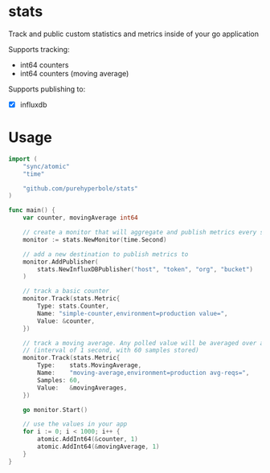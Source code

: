 # stats
Track and public custom statistics and metrics inside of your go application

Supports tracking:
- int64 counters
- int64 counters (moving average)

Supports publishing to:
- [x] influxdb

# Usage

```go
import (
    "sync/atomic"
    "time"

    "github.com/purehyperbole/stats"
)

func main() {
    var counter, movingAverage int64

    // create a monitor that will aggregate and publish metrics every second
    monitor := stats.NewMonitor(time.Second)

    // add a new destination to publish metrics to
    monitor.AddPublisher(
        stats.NewInfluxDBPublisher("host", "token", "org", "bucket")
    )

    // track a basic counter
    monitor.Track(stats.Metric{
        Type: stats.Counter,
        Name: "simple-counter,environment=production value=",
        Value: &counter,
    })

    // track a moving average. Any polled value will be averaged over a minute
    // (interval of 1 second, with 60 samples stored)
    monitor.Track(stats.Metric{
        Type:    stats.MovingAverage,
        Name:    "moving-average,environment=production avg-reqs=",
        Samples: 60,
        Value:   &movingAverages,
    })

    go monitor.Start()

    // use the values in your app
    for i := 0; i < 1000; i++ {
        atomic.AddInt64(&counter, 1)
        atomic.AddInt64(&movingAverage, 1)
    }
}
```
